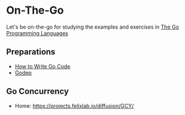 # On-The-Go
Let's be on-the-go for studying the examples and exercises in [The Go Programming Languages](http://www.gopl.io/)

## Preparations
- [How to Write Go Code](https://golang.org/doc/code.html)
- [Godep](https://github.com/tools/godep)

## Go Concurrency
 - Home: https://projects.felixlab.io/diffusion/GCY/
